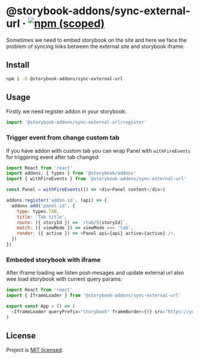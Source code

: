 # @storybook-addons/sync-external-url &middot; [![npm (scoped)](https://img.shields.io/npm/v/@storybook-addons/sync-external-url.svg)](https://www.npmjs.com/package/@storybook-addons/sync-external-url)

Sometimes we need to embed storybook on the site and here we face the problem of syncing links between the external site and storybook iframe.

## Install

```bash
npm i -D @storybook-addons/sync-external-url
```

## Usage

Firstly we need register addon in your storybook:

```js
import '@storybook-addons/sync-external-url/register'
```

### Trigger event from change custom tab

If you have addon with custom tab you can wrap Panel with `withFireEvents` for triggering event after tab changed:

```js
import React from 'react'
import addons, { types } from '@storybook/addons'
import { withFireEvents } from '@storybook-addons/sync-external-url'

const Panel = withFireEvents(() => <div>Panel content</div>)

addons.register('addon-id', (api) => {
  addons.add('panel-id', {
    type: types.TAB,
    title: 'Tab title',
    route: ({ storyId }) => `/tab/${storyId}`,
    match: ({ viewMode }) => viewMode === 'tab',
    render: ({ active }) => <Panel api={api} active={active} />,
  })
})
```

### Embeded storybook with iframe

After iframe loading we listen post-mesages and update external url also wee load storybook with current query params:

```js
import React from 'react'
import { IframeLoader } from '@storybook-addons/sync-external-url'

export const App = () => (
  <IframeLoader queryPrefix="storybook" frameBorder={0} src="https://your-storyboook.com" />
)
```

## License

Project is [MIT licensed](https://github.com/yarastqt/mercury/blob/master/LICENSE.md).
